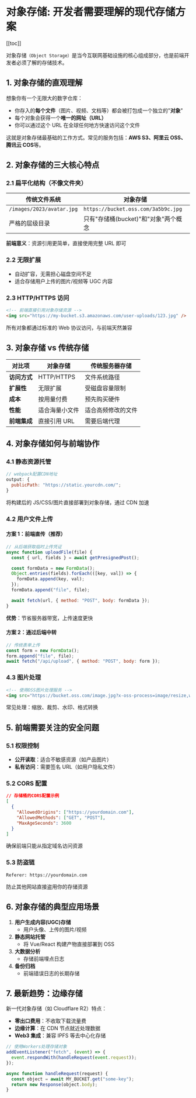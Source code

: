 # 对象存储: 开发者需要理解的现代存储方案

[[toc]]

对象存储`（Object Storage）`是当今互联网基础设施的核心组成部分，也是前端开发者必须了解的存储技术。

## **1. 对象存储的直观理解**

想象你有一个无限大的数字仓库：

- 你存入的**每个文件**（图片、视频、文档等）都会被打包成一个独立的"**对象**"
- 每个对象会获得一个**唯一的网址（URL）**
- 你可以通过这个 URL 在全球任何地方快速访问这个文件

这就是对象存储最基础的工作方式。常见的服务包括：**AWS S3、阿里云 OSS、腾讯云 COS**等。

## **2. 对象存储的三大核心特点**

### **2.1 扁平化结构（不像文件夹）**

| 传统文件系统              | 对象存储                             |
| ------------------------- | ------------------------------------ |
| `/images/2023/avatar.jpg` | `https://bucket.oss.com/3a5b9c.jpg`  |
| 严格的层级目录            | 只有"存储桶(bucket)"和"对象"两个概念 |

**前端意义**：资源引用更简单，直接使用完整 URL 即可

### **2.2 无限扩展**

- 自动扩容，无需担心磁盘空间不足
- 适合存储用户上传的图片/视频等 UGC 内容

### **2.3 HTTP/HTTPS 访问**

```html
<!-- 前端直接引用对象存储资源 -->
<img src="https://my-bucket.s3.amazonaws.com/user-uploads/123.jpg" />
```

所有对象都通过标准的 Web 协议访问，与前端天然兼容

## **3. 对象存储 vs 传统存储**

| 对比项       | 对象存储       | 传统服务器存储     |
| ------------ | -------------- | ------------------ |
| **访问方式** | HTTP/HTTPS     | 文件系统路径       |
| **扩展性**   | 无限扩展       | 受磁盘容量限制     |
| **成本**     | 按用量付费     | 预先购买硬件       |
| **性能**     | 适合海量小文件 | 适合高频修改的文件 |
| **前端集成** | 直接引用 URL   | 需要后端代理       |

## **4. 对象存储如何与前端协作**

### **4.1 静态资源托管**

```javascript
// webpack配置CDN地址
output: {
  publicPath: "https://static.yourcdn.com/";
}
```

将构建后的 JS/CSS/图片直接部署到对象存储，通过 CDN 加速

### **4.2 用户文件上传**

#### 方案 1：前端直传（推荐）

```javascript
// 从后端获取临时上传凭证
async function uploadFile(file) {
  const { url, fields } = await getPresignedPost();

  const formData = new FormData();
  Object.entries(fields).forEach(([key, val]) => {
    formData.append(key, val);
  });
  formData.append("file", file);

  await fetch(url, { method: "POST", body: formData });
}
```

**优势**：节省服务器带宽，上传速度更快

#### 方案 2：通过后端中转

```javascript
// 传统表单上传
const form = new FormData();
form.append("file", file);
await fetch("/api/upload", { method: "POST", body: form });
```

### **4.3 图片处理**

```html
<!-- 使用OSS图片处理服务 -->
<img src="https://bucket.oss.com/image.jpg?x-oss-process=image/resize,w_300" />
```

常见处理：缩放、裁剪、水印、格式转换

## **5. 前端需要关注的安全问题**

### **5.1 权限控制**

- **公开读取**：适合不敏感资源（如产品图片）
- **私有访问**：需要签名 URL（如用户隐私文件）

### **5.2 CORS 配置**

```json
// 存储桶的CORS配置示例
[
  {
    "AllowedOrigins": ["https://yourdomain.com"],
    "AllowedMethods": ["GET", "POST"],
    "MaxAgeSeconds": 3600
  }
]
```

确保前端只能从指定域名访问资源

### **5.3 防盗链**

```http
Referer: https://yourdomain.com
```

防止其他网站直接盗用你的存储资源

## **6. 对象存储的典型应用场景**

1. **用户生成内容(UGC)存储**
   - 用户头像、上传的图片/视频
2. **静态网站托管**
   - 将 Vue/React 构建产物直接部署到 OSS
3. **大数据分析**
   - 存储前端埋点日志
4. **备份归档**
   - 前端错误日志的长期存储

## **7. 最新趋势：边缘存储**

新一代对象存储（如 Cloudflare R2）特点：

- **零出口费用**：不收取下载流量费
- **边缘计算**：在 CDN 节点就近处理数据
- **Web3 集成**：兼容 IPFS 等去中心化存储

```javascript
// 使用Workers处理存储对象
addEventListener("fetch", (event) => {
  event.respondWith(handleRequest(event.request));
});

async function handleRequest(request) {
  const object = await MY_BUCKET.get("some-key");
  return new Response(object.body);
}
```
